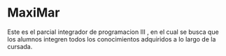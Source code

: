 # MaxiMar
Este es el parcial integrador de programacion III , en el cual se busca que los alumnos integren todos los conocimientos adquiridos a lo largo de la cursada.
